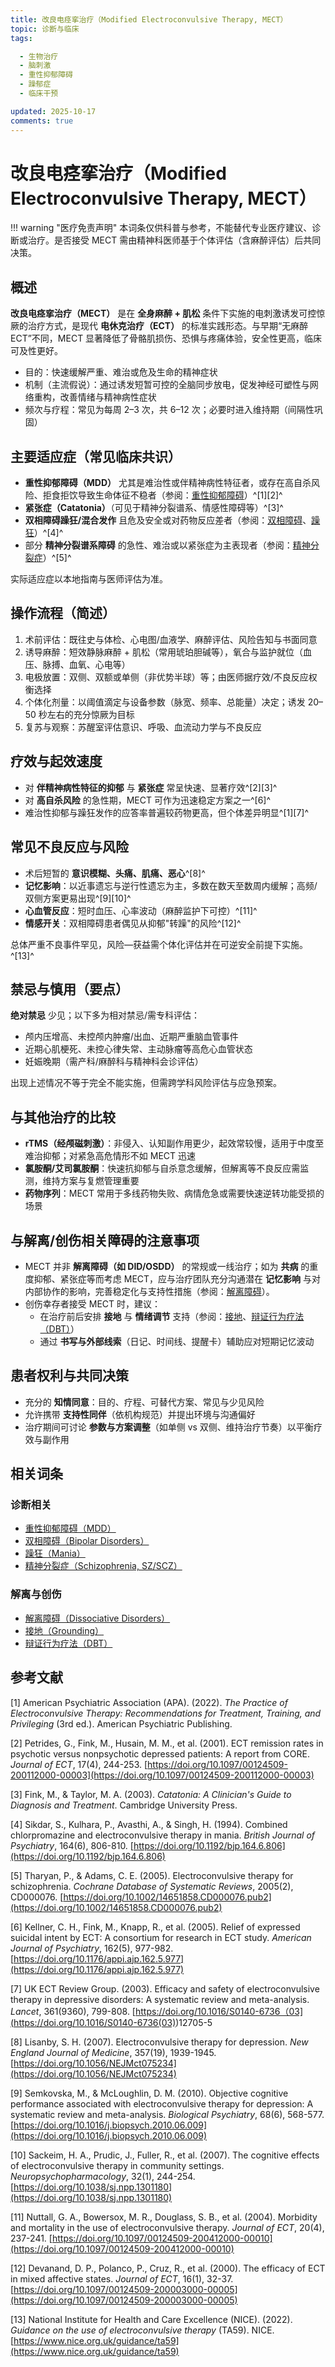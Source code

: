 ```yaml
---
title: 改良电痉挛治疗（Modified Electroconvulsive Therapy, MECT）
topic: 诊断与临床
tags:

  - 生物治疗
  - 脑刺激
  - 重性抑郁障碍
  - 躁郁症
  - 临床干预

updated: 2025-10-17
comments: true
---
```


# 改良电痉挛治疗（Modified Electroconvulsive Therapy, MECT）

!!! warning "医疗免责声明"
本词条仅供科普与参考，不能替代专业医疗建议、诊断或治疗。是否接受 MECT 需由精神科医师基于个体评估（含麻醉评估）后共同决策。

## 概述

**改良电痉挛治疗（MECT）** 是在 **全身麻醉 + 肌松** 条件下实施的电刺激诱发可控惊厥的治疗方式，是现代 **电休克治疗（ECT）** 的标准实践形态。与早期“无麻醉 ECT”不同，MECT 显著降低了骨骼肌损伤、恐惧与疼痛体验，安全性更高，临床可及性更好。

- 目的：快速缓解严重、难治或危及生命的精神症状
- 机制（主流假说）：通过诱发短暂可控的全脑同步放电，促发神经可塑性与网络重构，改善情绪与精神病性症状
- 频次与疗程：常见为每周 2–3 次，共 6–12 次；必要时进入维持期（间隔性巩固）

## 主要适应症（常见临床共识）

- **重性抑郁障碍（MDD）** 尤其是难治性或伴精神病性特征者，或存在高自杀风险、拒食拒饮导致生命体征不稳者（参阅：[重性抑郁障碍](Major-Depressive-Disorder-MDD.md)）^[1][2]^
- **紧张症（Catatonia）**（可见于精神分裂谱系、情感性障碍等）^[3]^
- **双相障碍躁狂/混合发作** 且危及安全或对药物反应差者（参阅：[双相障碍](Bipolar-Disorders.md)、[躁狂](Mania.md)）^[4]^
- 部分 **精神分裂谱系障碍** 的急性、难治或以紧张症为主表现者（参阅：[精神分裂症](Schizophrenia-SZ.md)）^[5]^

实际适应症以本地指南与医师评估为准。

## 操作流程（简述）

1. 术前评估：既往史与体检、心电图/血液学、麻醉评估、风险告知与书面同意
1. 诱导麻醉：短效静脉麻醉 + 肌松（常用琥珀胆碱等），氧合与监护就位（血压、脉搏、血氧、心电等）
1. 电极放置：双侧、双额或单侧（非优势半球）等；由医师据疗效/不良反应权衡选择
1. 个体化剂量：以阈值滴定与设备参数（脉宽、频率、总能量）决定；诱发 20–50 秒左右的充分惊厥为目标
1. 复苏与观察：苏醒室评估意识、呼吸、血流动力学与不良反应

## 疗效与起效速度

- 对 **伴精神病性特征的抑郁** 与 **紧张症** 常呈快速、显著疗效^[2][3]^
- 对 **高自杀风险** 的急性期，MECT 可作为迅速稳定方案之一^[6]^
- 难治性抑郁与躁狂发作的应答率普遍较药物更高，但个体差异明显^[1][7]^

## 常见不良反应与风险

- 术后短暂的 **意识模糊、头痛、肌痛、恶心**^[8]^
- **记忆影响**：以近事遗忘与逆行性遗忘为主，多数在数天至数周内缓解；高频/双侧方案更易出现^[9][10]^
- **心血管反应**：短时血压、心率波动（麻醉监护下可控）^[11]^
- **情感开关**：双相障碍患者偶见从抑郁"转躁"的风险^[12]^

总体严重不良事件罕见，风险—获益需个体化评估并在可逆安全前提下实施。^[13]^

## 禁忌与慎用（要点）

**绝对禁忌** 少见；以下多为相对禁忌/需专科评估：

- 颅内压增高、未控颅内肿瘤/出血、近期严重脑血管事件
- 近期心肌梗死、未控心律失常、主动脉瘤等高危心血管状态
- 妊娠晚期（需产科/麻醉科与精神科会诊评估）

出现上述情况不等于完全不能实施，但需跨学科风险评估与应急预案。

## 与其他治疗的比较

- **rTMS（经颅磁刺激）**：非侵入、认知副作用更少，起效常较慢，适用于中度至难治抑郁；对紧急高危情形不如 MECT 迅速
- **氯胺酮/艾司氯胺酮**：快速抗抑郁与自杀意念缓解，但解离等不良反应需监测，维持方案与复燃管理重要
- **药物序列**：MECT 常用于多线药物失败、病情危急或需要快速逆转功能受损的场景

## 与解离/创伤相关障碍的注意事项

- MECT 并非 **解离障碍（如 DID/OSDD）** 的常规或一线治疗；如为 **共病** 的重度抑郁、紧张症等而考虑 MECT，应与治疗团队充分沟通潜在 **记忆影响** 与对内部协作的影响，完善稳定化与支持性措施（参阅：[解离障碍](Dissociative-Disorders.md)）。
- 创伤幸存者接受 MECT 时，建议：
  - 在治疗前后安排 **接地** 与 **情绪调节** 支持（参阅：[接地](Grounding.md)、[辩证行为疗法（DBT）](Dialectical-Behavior-Therapy-DBT.md)）
  - 通过 **书写与外部线索**（日记、时间线、提醒卡）辅助应对短期记忆波动

## 患者权利与共同决策

- 充分的 **知情同意**：目的、疗程、可替代方案、常见与少见风险
- 允许携带 **支持性同伴**（依机构规范）并提出环境与沟通偏好
- 治疗期间可讨论 **参数与方案调整**（如单侧 vs 双侧、维持治疗节奏）以平衡疗效与副作用

## 相关词条

### 诊断相关

- [重性抑郁障碍（MDD）](Major-Depressive-Disorder-MDD.md)
- [双相障碍（Bipolar Disorders）](Bipolar-Disorders.md)
- [躁狂（Mania）](Mania.md)
- [精神分裂症（Schizophrenia, SZ/SCZ）](Schizophrenia-SZ.md)

### 解离与创伤

- [解离障碍（Dissociative Disorders）](Dissociative-Disorders.md)
- [接地（Grounding）](Grounding.md)
- [辩证行为疗法（DBT）](Dialectical-Behavior-Therapy-DBT.md)

## 参考文献

[1] American Psychiatric Association (APA). (2022). *The Practice of Electroconvulsive Therapy: Recommendations for Treatment, Training, and Privileging* (3rd ed.). American Psychiatric Publishing.

[2] Petrides, G., Fink, M., Husain, M. M., et al. (2001). ECT remission rates in psychotic versus nonpsychotic depressed patients: A report from CORE. *Journal of ECT*, 17(4), 244-253. [https://doi.org/10.1097/00124509-200112000-00003](https://doi.org/10.1097/00124509-200112000-00003)

[3] Fink, M., & Taylor, M. A. (2003). *Catatonia: A Clinician's Guide to Diagnosis and Treatment*. Cambridge University Press.

[4] Sikdar, S., Kulhara, P., Avasthi, A., & Singh, H. (1994). Combined chlorpromazine and electroconvulsive therapy in mania. *British Journal of Psychiatry*, 164(6), 806-810. [https://doi.org/10.1192/bjp.164.6.806](https://doi.org/10.1192/bjp.164.6.806)

[5] Tharyan, P., & Adams, C. E. (2005). Electroconvulsive therapy for schizophrenia. *Cochrane Database of Systematic Reviews*, 2005(2), CD000076. [https://doi.org/10.1002/14651858.CD000076.pub2](https://doi.org/10.1002/14651858.CD000076.pub2)

[6] Kellner, C. H., Fink, M., Knapp, R., et al. (2005). Relief of expressed suicidal intent by ECT: A consortium for research in ECT study. *American Journal of Psychiatry*, 162(5), 977-982. [https://doi.org/10.1176/appi.ajp.162.5.977](https://doi.org/10.1176/appi.ajp.162.5.977)

[7] UK ECT Review Group. (2003). Efficacy and safety of electroconvulsive therapy in depressive disorders: A systematic review and meta-analysis. *Lancet*, 361(9360), 799-808. [https://doi.org/10.1016/S0140-6736（03](<https://doi.org/10.1016/S0140-6736(03)>)12705-5

[8] Lisanby, S. H. (2007). Electroconvulsive therapy for depression. *New England Journal of Medicine*, 357(19), 1939-1945. [https://doi.org/10.1056/NEJMct075234](https://doi.org/10.1056/NEJMct075234)

[9] Semkovska, M., & McLoughlin, D. M. (2010). Objective cognitive performance associated with electroconvulsive therapy for depression: A systematic review and meta-analysis. *Biological Psychiatry*, 68(6), 568-577. [https://doi.org/10.1016/j.biopsych.2010.06.009](https://doi.org/10.1016/j.biopsych.2010.06.009)

[10] Sackeim, H. A., Prudic, J., Fuller, R., et al. (2007). The cognitive effects of electroconvulsive therapy in community settings. *Neuropsychopharmacology*, 32(1), 244-254. [https://doi.org/10.1038/sj.npp.1301180](https://doi.org/10.1038/sj.npp.1301180)

[11] Nuttall, G. A., Bowersox, M. R., Douglass, S. B., et al. (2004). Morbidity and mortality in the use of electroconvulsive therapy. *Journal of ECT*, 20(4), 237-241. [https://doi.org/10.1097/00124509-200412000-00010](https://doi.org/10.1097/00124509-200412000-00010)

[12] Devanand, D. P., Polanco, P., Cruz, R., et al. (2000). The efficacy of ECT in mixed affective states. *Journal of ECT*, 16(1), 32-37. [https://doi.org/10.1097/00124509-200003000-00005](https://doi.org/10.1097/00124509-200003000-00005)

[13] National Institute for Health and Care Excellence (NICE). (2022). *Guidance on the use of electroconvulsive therapy* (TA59). NICE. [https://www.nice.org.uk/guidance/ta59](https://www.nice.org.uk/guidance/ta59)
